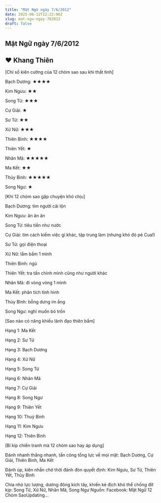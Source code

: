 ```yaml
---
title: "Mật Ngữ ngày 7/6/2012"
date: 2025-06-12T12:22:06Z
slug: mat-ngu-ngay-762012
draft: false
---
```


## Mật Ngữ ngày 7/6/2012

## ♥ Khang Thiên

[Chỉ số kiên cường của 12 chòm sao sau khi thất tình]
 

 
 Bạch Dương: ★★★★
 
 Kim Ngưu: ★★
 
 Song Tử: ★★★
 
 Cự Giải: ★
 
 Sư Tử: ★★
 
 Xử Nữ: ★★★
 
 Thiên Bình: ★★★★
 
 Thiên Yết: ★
 
 Nhân Mã: ★★★★★
 
 Ma Kết: ★★
 
 Thủy Bình: ★★★★★
 
Song Ngư: ★
 
 
 
[Khi 12 chòm sao gặp chuyện khó chịu]
 

 
Bạch Dương: tìm người cãi lộn
 
 Kim Ngưu: ăn ăn ăn
 
 Song Tử: tiêu tiền như nước
 
Cự Giải: tìm cách kiếm việc gì khác, tập trung làm (nhưng khó đó pé Cua!)
 
Sư Tử: gọi điện thoại
 
Xử Nữ: lẩm bẩm 1 mình 
 
Thiên Bình: ngủ
 
Thiên Yết: tra tấn chính mình cũng như người khác
 
Nhân Mã: đi vòng vòng 1 mình
 
Ma Kết: phân tích tình hình
 
Thủy Bình: bỗng dưng im ắng
 
Song Ngư: nghĩ muốn bỏ trốn 
 
 
 
[Sao nào có năng khiếu lãnh đạo thiên bẩm]
 

 
 Hạng 1: Ma Kết 

 Hạng 2: Sư Tử 

 Hạng 3: Bạch Dương 

Hạng 4: Xử Nữ

Hạng 5: Song Tử 

Hạng 6: Nhân Mã

Hạng 7: Cự Giải

Hạng 8: Song Ngư

Hạng 9: Thiên Yết

Hạng 10: Thuỷ Bình 

Hạng 11: Kim Ngưu

Hạng 12: Thiên Bình
 
 
 
[Bí kíp chiến tranh mà 12 chòm sao hay áp dụng]
 

 
 Đánh nhanh thắng nhanh, tấn công tổng lực về mọi mặt: Bạch Dương, Cự Giải, Thiên Bình, Ma Kết

 Đánh úp, kiên nhẫn chờ thời đánh đòn quyết định: Kim Ngưu, Sư Tử, Thiên Yết, Thủy Bình

 Chia nhỏ lực lượng, dương đông kích tây, khiến kẻ địch khó thể chống đỡ kịp: Song Tử, Xử Nữ, Nhân Mã, Song Ngư
Nguồn:  Facebook: Mật Ngữ 12 Chòm SaoUpdating...